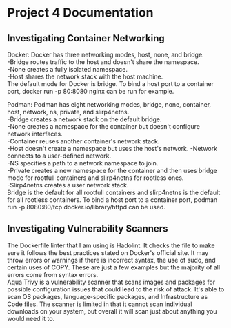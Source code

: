 # Project 4 Documentation
## Investigating Container Networking
Docker: Docker has three networking modes, host, none, and bridge.   
-Bridge routes traffic to the host and doesn't share the namespace.  
-None creates a fully isolated namespace.  
-Host shares the network stack with the host machine.  
The default mode for Docker is bridge. To bind a host port to a container port, docker run -p 80:8080 nginx can be run for example.
  
Podman: Podman has eight networking modes, bridge, none, container, host, network, ns, private, and slirp4netns.   
-Bridge creates a network stack on the default bridge.   
-None creates a namespace for the container but doesn't configure network interfaces.   
-Container reuses another container's network stack.   
-Host doesn't create a namespace but uses the host's network. -Network connects to a user-defined network.   
-NS specifies a path to a network namespace to join.   
-Private creates a new namespace for the container and then uses bridge mode for rootfull containers and slirp4netns for rootless ones.   
-Slirp4netns creates a user network stack.   
Bridge is the default for all rootfull containers and slirp4netns is the default for all rootless containers. To bind a host port to a container port, podman run -p 8080:80/tcp docker.io/library/httpd can be used.
## Investigating Vulnerability Scanners
The Dockerfile linter that I am using is Hadolint. It checks the file to make sure it follows the best practices stated on Docker's official site. It may throw errors or warnings if there is incorrect syntax, the use of sudo, and certain uses of COPY. These are just a few examples but the majority of all errors come from syntax errors.  
Aqua Trivy is a vulnerability scanner that scans images and packages for possible configuration issues that could lead to the risk of attack. It's able to scan OS packages, language-specific packages, and Infrastructure as Code files. The scanner is limited in that it cannot scan individual downloads on your system, but overall it will scan just about anything you would need it to. 